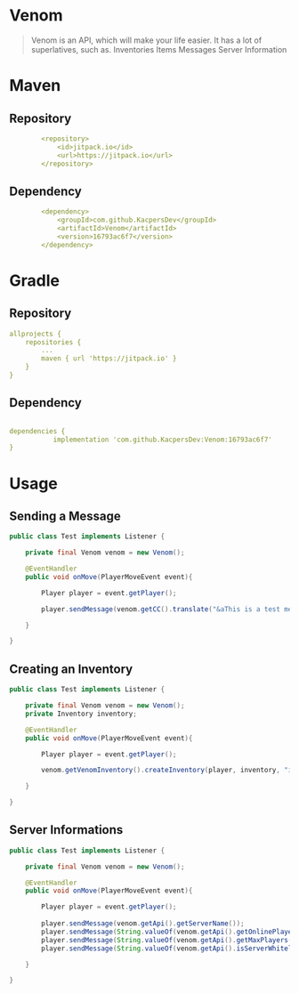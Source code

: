# Venom

> Venom is an API, which will make your life easier. It has a lot of superlatives, such as.
> Inventories
> Items
> Messages
> Server Information 

# Maven

## Repository

```yaml
        <repository>
            <id>jitpack.io</id>
            <url>https://jitpack.io</url>
        </repository>
```

## Dependency

```yaml
        <dependency>
            <groupId>com.github.KacpersDev</groupId>
            <artifactId>Venom</artifactId>
            <version>16793ac6f7</version>
        </dependency>
```

# Gradle

## Repository

```yaml
allprojects {
	repositories {
		...
		maven { url 'https://jitpack.io' }
	}
}
```

## Dependency

```yaml

dependencies {
	       implementation 'com.github.KacpersDev:Venom:16793ac6f7'
}

```

# Usage

## Sending a Message

```java
public class Test implements Listener {

    private final Venom venom = new Venom();

    @EventHandler
    public void onMove(PlayerMoveEvent event){

        Player player = event.getPlayer();

        player.sendMessage(venom.getCC().translate("&aThis is a test message"));

    }

}

```

## Creating an Inventory

```java
public class Test implements Listener {

    private final Venom venom = new Venom();
    private Inventory inventory;

    @EventHandler
    public void onMove(PlayerMoveEvent event){

        Player player = event.getPlayer();

        venom.getVenomInventory().createInventory(player, inventory, "inventory name", 54, true);

    }

}
```

## Server Informations

```java
public class Test implements Listener {

    private final Venom venom = new Venom();

    @EventHandler
    public void onMove(PlayerMoveEvent event){

        Player player = event.getPlayer();
        
        player.sendMessage(venom.getApi().getServerName());
        player.sendMessage(String.valueOf(venom.getApi().getOnlinePlayers()));
        player.sendMessage(String.valueOf(venom.getApi().getMaxPlayers()));
        player.sendMessage(String.valueOf(venom.getApi().isServerWhitelisted()));

    }

}
```
